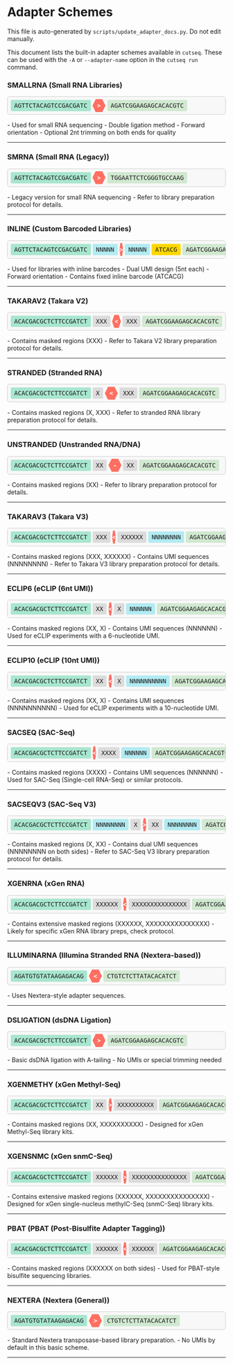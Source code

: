 # Adapter Schemes
This file is auto-generated by `scripts/update_adapter_docs.py`. Do not edit manually.

This document lists the built-in adapter schemes available in `cutseq`. These can be used with the `-A` or `--adapter-name` option in the `cutseq run` command.

### SMALLRNA (Small RNA Libraries)

<div class="adapter-scheme" style="margin-bottom: 15px; position: relative;"><div class="copy-scheme-raw" style="display: flex; flex-wrap: nowrap; align-items: center; font-family: monospace; font-size: 14px; border: 1px solid #ccc; padding: 5px; border-radius: 5px; overflow-x: auto; cursor: pointer; background: #f8f8f8; transition: box-shadow 0.2s;" title="Click to copy scheme: AGTTCTACAGTCCGACGATC>AGATCGGAAGAGCACACGTC" data-scheme="AGTTCTACAGTCCGACGATC>AGATCGGAAGAGCACACGTC"><span style="background-color: #A8E6CF; padding: 5px 8px; margin: 0 2px; border-radius: 3px; white-space: nowrap;">AGTTCTACAGTCCGACGATC</span><div style="position: relative; width: 30px; height: 30px; margin: 0 2px; text-align: center; line-height: 30px;"><div style="background-color: #FF6F61; width: 100%; height: 100%; position: absolute; top: 0; left: 0; clip-path: polygon(25% 0%, 75% 0%, 100% 50%, 75% 100%, 25% 100%, 0% 50%);"></div><span style="position: relative; z-index: 1; color: white; font-weight: bold;">></span></div><span style="background-color: #D1E8D1; padding: 5px 8px; margin: 0 2px; border-radius: 3px; white-space: nowrap;">AGATCGGAAGAGCACACGTC</span></div><div class="scheme-raw-tooltip" style="display:none; position:absolute; top:-30px; left:0; background:#222; color:#fff; padding:3px 8px; border-radius:4px; font-size:12px; z-index:10;">Copied!</div></div>
- Used for small RNA sequencing
- Double ligation method
- Forward orientation
- Optional 2nt trimming on both ends for quality

---
### SMRNA (Small RNA (Legacy))

<div class="adapter-scheme" style="margin-bottom: 15px; position: relative;"><div class="copy-scheme-raw" style="display: flex; flex-wrap: nowrap; align-items: center; font-family: monospace; font-size: 14px; border: 1px solid #ccc; padding: 5px; border-radius: 5px; overflow-x: auto; cursor: pointer; background: #f8f8f8; transition: box-shadow 0.2s;" title="Click to copy scheme: AGTTCTACAGTCCGACGATC>TGGAATTCTCGGGTGCCAAG" data-scheme="AGTTCTACAGTCCGACGATC>TGGAATTCTCGGGTGCCAAG"><span style="background-color: #A8E6CF; padding: 5px 8px; margin: 0 2px; border-radius: 3px; white-space: nowrap;">AGTTCTACAGTCCGACGATC</span><div style="position: relative; width: 30px; height: 30px; margin: 0 2px; text-align: center; line-height: 30px;"><div style="background-color: #FF6F61; width: 100%; height: 100%; position: absolute; top: 0; left: 0; clip-path: polygon(25% 0%, 75% 0%, 100% 50%, 75% 100%, 25% 100%, 0% 50%);"></div><span style="position: relative; z-index: 1; color: white; font-weight: bold;">></span></div><span style="background-color: #D1E8D1; padding: 5px 8px; margin: 0 2px; border-radius: 3px; white-space: nowrap;">TGGAATTCTCGGGTGCCAAG</span></div><div class="scheme-raw-tooltip" style="display:none; position:absolute; top:-30px; left:0; background:#222; color:#fff; padding:3px 8px; border-radius:4px; font-size:12px; z-index:10;">Copied!</div></div>
- Legacy version for small RNA sequencing
- Refer to library preparation protocol for details.

---
### INLINE (Custom Barcoded Libraries)

<div class="adapter-scheme" style="margin-bottom: 15px; position: relative;"><div class="copy-scheme-raw" style="display: flex; flex-wrap: nowrap; align-items: center; font-family: monospace; font-size: 14px; border: 1px solid #ccc; padding: 5px; border-radius: 5px; overflow-x: auto; cursor: pointer; background: #f8f8f8; transition: box-shadow 0.2s;" title="Click to copy scheme: AGTTCTACAGTCCGACGATCNNNNN>NNNNN(ATCACG)AGATCGGAAGAGCACACGTC" data-scheme="AGTTCTACAGTCCGACGATCNNNNN>NNNNN(ATCACG)AGATCGGAAGAGCACACGTC"><span style="background-color: #A8E6CF; padding: 5px 8px; margin: 0 2px; border-radius: 3px; white-space: nowrap;">AGTTCTACAGTCCGACGATC</span><span style="background-color: #B2EBF2; padding: 5px 8px; margin: 0 2px; border-radius: 3px; white-space: nowrap;">NNNNN</span><div style="position: relative; width: 30px; height: 30px; margin: 0 2px; text-align: center; line-height: 30px;"><div style="background-color: #FF6F61; width: 100%; height: 100%; position: absolute; top: 0; left: 0; clip-path: polygon(25% 0%, 75% 0%, 100% 50%, 75% 100%, 25% 100%, 0% 50%);"></div><span style="position: relative; z-index: 1; color: white; font-weight: bold;">></span></div><span style="background-color: #B2EBF2; padding: 5px 8px; margin: 0 2px; border-radius: 3px; white-space: nowrap;">NNNNN</span><span style="background-color: #FFD700; padding: 5px 8px; margin: 0 2px; border-radius: 3px; white-space: nowrap;">ATCACG</span><span style="background-color: #D1E8D1; padding: 5px 8px; margin: 0 2px; border-radius: 3px; white-space: nowrap;">AGATCGGAAGAGCACACGTC</span></div><div class="scheme-raw-tooltip" style="display:none; position:absolute; top:-30px; left:0; background:#222; color:#fff; padding:3px 8px; border-radius:4px; font-size:12px; z-index:10;">Copied!</div></div>
- Used for libraries with inline barcodes
- Dual UMI design (5nt each)
- Forward orientation
- Contains fixed inline barcode (ATCACG)

---
### TAKARAV2 (Takara V2)

<div class="adapter-scheme" style="margin-bottom: 15px; position: relative;"><div class="copy-scheme-raw" style="display: flex; flex-wrap: nowrap; align-items: center; font-family: monospace; font-size: 14px; border: 1px solid #ccc; padding: 5px; border-radius: 5px; overflow-x: auto; cursor: pointer; background: #f8f8f8; transition: box-shadow 0.2s;" title="Click to copy scheme: ACACGACGCTCTTCCGATCTXXX<XXXAGATCGGAAGAGCACACGTC" data-scheme="ACACGACGCTCTTCCGATCTXXX<XXXAGATCGGAAGAGCACACGTC"><span style="background-color: #A8E6CF; padding: 5px 8px; margin: 0 2px; border-radius: 3px; white-space: nowrap;">ACACGACGCTCTTCCGATCT</span><span style="background-color: #DCDCDC; padding: 5px 8px; margin: 0 2px; border-radius: 3px; white-space: nowrap;">XXX</span><div style="position: relative; width: 30px; height: 30px; margin: 0 2px; text-align: center; line-height: 30px;"><div style="background-color: #FF6F61; width: 100%; height: 100%; position: absolute; top: 0; left: 0; clip-path: polygon(25% 0%, 75% 0%, 100% 50%, 75% 100%, 25% 100%, 0% 50%);"></div><span style="position: relative; z-index: 1; color: white; font-weight: bold;"><</span></div><span style="background-color: #DCDCDC; padding: 5px 8px; margin: 0 2px; border-radius: 3px; white-space: nowrap;">XXX</span><span style="background-color: #D1E8D1; padding: 5px 8px; margin: 0 2px; border-radius: 3px; white-space: nowrap;">AGATCGGAAGAGCACACGTC</span></div><div class="scheme-raw-tooltip" style="display:none; position:absolute; top:-30px; left:0; background:#222; color:#fff; padding:3px 8px; border-radius:4px; font-size:12px; z-index:10;">Copied!</div></div>
- Contains masked regions (XXX)
- Refer to Takara V2 library preparation protocol for details.

---
### STRANDED (Stranded RNA)

<div class="adapter-scheme" style="margin-bottom: 15px; position: relative;"><div class="copy-scheme-raw" style="display: flex; flex-wrap: nowrap; align-items: center; font-family: monospace; font-size: 14px; border: 1px solid #ccc; padding: 5px; border-radius: 5px; overflow-x: auto; cursor: pointer; background: #f8f8f8; transition: box-shadow 0.2s;" title="Click to copy scheme: ACACGACGCTCTTCCGATCTX<XXXAGATCGGAAGAGCACACGTC" data-scheme="ACACGACGCTCTTCCGATCTX<XXXAGATCGGAAGAGCACACGTC"><span style="background-color: #A8E6CF; padding: 5px 8px; margin: 0 2px; border-radius: 3px; white-space: nowrap;">ACACGACGCTCTTCCGATCT</span><span style="background-color: #DCDCDC; padding: 5px 8px; margin: 0 2px; border-radius: 3px; white-space: nowrap;">X</span><div style="position: relative; width: 30px; height: 30px; margin: 0 2px; text-align: center; line-height: 30px;"><div style="background-color: #FF6F61; width: 100%; height: 100%; position: absolute; top: 0; left: 0; clip-path: polygon(25% 0%, 75% 0%, 100% 50%, 75% 100%, 25% 100%, 0% 50%);"></div><span style="position: relative; z-index: 1; color: white; font-weight: bold;"><</span></div><span style="background-color: #DCDCDC; padding: 5px 8px; margin: 0 2px; border-radius: 3px; white-space: nowrap;">XXX</span><span style="background-color: #D1E8D1; padding: 5px 8px; margin: 0 2px; border-radius: 3px; white-space: nowrap;">AGATCGGAAGAGCACACGTC</span></div><div class="scheme-raw-tooltip" style="display:none; position:absolute; top:-30px; left:0; background:#222; color:#fff; padding:3px 8px; border-radius:4px; font-size:12px; z-index:10;">Copied!</div></div>
- Contains masked regions (X, XXX)
- Refer to stranded RNA library preparation protocol for details.

---
### UNSTRANDED (Unstranded RNA/DNA)

<div class="adapter-scheme" style="margin-bottom: 15px; position: relative;"><div class="copy-scheme-raw" style="display: flex; flex-wrap: nowrap; align-items: center; font-family: monospace; font-size: 14px; border: 1px solid #ccc; padding: 5px; border-radius: 5px; overflow-x: auto; cursor: pointer; background: #f8f8f8; transition: box-shadow 0.2s;" title="Click to copy scheme: ACACGACGCTCTTCCGATCTXX-XXAGATCGGAAGAGCACACGTC" data-scheme="ACACGACGCTCTTCCGATCTXX-XXAGATCGGAAGAGCACACGTC"><span style="background-color: #A8E6CF; padding: 5px 8px; margin: 0 2px; border-radius: 3px; white-space: nowrap;">ACACGACGCTCTTCCGATCT</span><span style="background-color: #DCDCDC; padding: 5px 8px; margin: 0 2px; border-radius: 3px; white-space: nowrap;">XX</span><div style="position: relative; width: 30px; height: 30px; margin: 0 2px; text-align: center; line-height: 30px;"><div style="background-color: #FF6F61; width: 100%; height: 100%; position: absolute; top: 0; left: 0; clip-path: polygon(25% 0%, 75% 0%, 100% 50%, 75% 100%, 25% 100%, 0% 50%);"></div><span style="position: relative; z-index: 1; color: white; font-weight: bold;">-</span></div><span style="background-color: #DCDCDC; padding: 5px 8px; margin: 0 2px; border-radius: 3px; white-space: nowrap;">XX</span><span style="background-color: #D1E8D1; padding: 5px 8px; margin: 0 2px; border-radius: 3px; white-space: nowrap;">AGATCGGAAGAGCACACGTC</span></div><div class="scheme-raw-tooltip" style="display:none; position:absolute; top:-30px; left:0; background:#222; color:#fff; padding:3px 8px; border-radius:4px; font-size:12px; z-index:10;">Copied!</div></div>
- Contains masked regions (XX)
- Refer to library preparation protocol for details.

---
### TAKARAV3 (Takara V3)

<div class="adapter-scheme" style="margin-bottom: 15px; position: relative;"><div class="copy-scheme-raw" style="display: flex; flex-wrap: nowrap; align-items: center; font-family: monospace; font-size: 14px; border: 1px solid #ccc; padding: 5px; border-radius: 5px; overflow-x: auto; cursor: pointer; background: #f8f8f8; transition: box-shadow 0.2s;" title="Click to copy scheme: ACACGACGCTCTTCCGATCTXXX<XXXXXXNNNNNNNNAGATCGGAAGAGCACACGTC" data-scheme="ACACGACGCTCTTCCGATCTXXX<XXXXXXNNNNNNNNAGATCGGAAGAGCACACGTC"><span style="background-color: #A8E6CF; padding: 5px 8px; margin: 0 2px; border-radius: 3px; white-space: nowrap;">ACACGACGCTCTTCCGATCT</span><span style="background-color: #DCDCDC; padding: 5px 8px; margin: 0 2px; border-radius: 3px; white-space: nowrap;">XXX</span><div style="position: relative; width: 30px; height: 30px; margin: 0 2px; text-align: center; line-height: 30px;"><div style="background-color: #FF6F61; width: 100%; height: 100%; position: absolute; top: 0; left: 0; clip-path: polygon(25% 0%, 75% 0%, 100% 50%, 75% 100%, 25% 100%, 0% 50%);"></div><span style="position: relative; z-index: 1; color: white; font-weight: bold;"><</span></div><span style="background-color: #DCDCDC; padding: 5px 8px; margin: 0 2px; border-radius: 3px; white-space: nowrap;">XXXXXX</span><span style="background-color: #B2EBF2; padding: 5px 8px; margin: 0 2px; border-radius: 3px; white-space: nowrap;">NNNNNNNN</span><span style="background-color: #D1E8D1; padding: 5px 8px; margin: 0 2px; border-radius: 3px; white-space: nowrap;">AGATCGGAAGAGCACACGTC</span></div><div class="scheme-raw-tooltip" style="display:none; position:absolute; top:-30px; left:0; background:#222; color:#fff; padding:3px 8px; border-radius:4px; font-size:12px; z-index:10;">Copied!</div></div>
- Contains masked regions (XXX, XXXXXX)
- Contains UMI sequences (NNNNNNNN)
- Refer to Takara V3 library preparation protocol for details.

---
### ECLIP6 (eCLIP (6nt UMI))

<div class="adapter-scheme" style="margin-bottom: 15px; position: relative;"><div class="copy-scheme-raw" style="display: flex; flex-wrap: nowrap; align-items: center; font-family: monospace; font-size: 14px; border: 1px solid #ccc; padding: 5px; border-radius: 5px; overflow-x: auto; cursor: pointer; background: #f8f8f8; transition: box-shadow 0.2s;" title="Click to copy scheme: ACACGACGCTCTTCCGATCTXX<XNNNNNNAGATCGGAAGAGCACACGTC" data-scheme="ACACGACGCTCTTCCGATCTXX<XNNNNNNAGATCGGAAGAGCACACGTC"><span style="background-color: #A8E6CF; padding: 5px 8px; margin: 0 2px; border-radius: 3px; white-space: nowrap;">ACACGACGCTCTTCCGATCT</span><span style="background-color: #DCDCDC; padding: 5px 8px; margin: 0 2px; border-radius: 3px; white-space: nowrap;">XX</span><div style="position: relative; width: 30px; height: 30px; margin: 0 2px; text-align: center; line-height: 30px;"><div style="background-color: #FF6F61; width: 100%; height: 100%; position: absolute; top: 0; left: 0; clip-path: polygon(25% 0%, 75% 0%, 100% 50%, 75% 100%, 25% 100%, 0% 50%);"></div><span style="position: relative; z-index: 1; color: white; font-weight: bold;"><</span></div><span style="background-color: #DCDCDC; padding: 5px 8px; margin: 0 2px; border-radius: 3px; white-space: nowrap;">X</span><span style="background-color: #B2EBF2; padding: 5px 8px; margin: 0 2px; border-radius: 3px; white-space: nowrap;">NNNNNN</span><span style="background-color: #D1E8D1; padding: 5px 8px; margin: 0 2px; border-radius: 3px; white-space: nowrap;">AGATCGGAAGAGCACACGTC</span></div><div class="scheme-raw-tooltip" style="display:none; position:absolute; top:-30px; left:0; background:#222; color:#fff; padding:3px 8px; border-radius:4px; font-size:12px; z-index:10;">Copied!</div></div>
- Contains masked regions (XX, X)
- Contains UMI sequences (NNNNNN)
- Used for eCLIP experiments with a 6-nucleotide UMI.

---
### ECLIP10 (eCLIP (10nt UMI))

<div class="adapter-scheme" style="margin-bottom: 15px; position: relative;"><div class="copy-scheme-raw" style="display: flex; flex-wrap: nowrap; align-items: center; font-family: monospace; font-size: 14px; border: 1px solid #ccc; padding: 5px; border-radius: 5px; overflow-x: auto; cursor: pointer; background: #f8f8f8; transition: box-shadow 0.2s;" title="Click to copy scheme: ACACGACGCTCTTCCGATCTXX<XNNNNNNNNNNAGATCGGAAGAGCACACGTC" data-scheme="ACACGACGCTCTTCCGATCTXX<XNNNNNNNNNNAGATCGGAAGAGCACACGTC"><span style="background-color: #A8E6CF; padding: 5px 8px; margin: 0 2px; border-radius: 3px; white-space: nowrap;">ACACGACGCTCTTCCGATCT</span><span style="background-color: #DCDCDC; padding: 5px 8px; margin: 0 2px; border-radius: 3px; white-space: nowrap;">XX</span><div style="position: relative; width: 30px; height: 30px; margin: 0 2px; text-align: center; line-height: 30px;"><div style="background-color: #FF6F61; width: 100%; height: 100%; position: absolute; top: 0; left: 0; clip-path: polygon(25% 0%, 75% 0%, 100% 50%, 75% 100%, 25% 100%, 0% 50%);"></div><span style="position: relative; z-index: 1; color: white; font-weight: bold;"><</span></div><span style="background-color: #DCDCDC; padding: 5px 8px; margin: 0 2px; border-radius: 3px; white-space: nowrap;">X</span><span style="background-color: #B2EBF2; padding: 5px 8px; margin: 0 2px; border-radius: 3px; white-space: nowrap;">NNNNNNNNNN</span><span style="background-color: #D1E8D1; padding: 5px 8px; margin: 0 2px; border-radius: 3px; white-space: nowrap;">AGATCGGAAGAGCACACGTC</span></div><div class="scheme-raw-tooltip" style="display:none; position:absolute; top:-30px; left:0; background:#222; color:#fff; padding:3px 8px; border-radius:4px; font-size:12px; z-index:10;">Copied!</div></div>
- Contains masked regions (XX, X)
- Contains UMI sequences (NNNNNNNNNN)
- Used for eCLIP experiments with a 10-nucleotide UMI.

---
### SACSEQ (SAC-Seq)

<div class="adapter-scheme" style="margin-bottom: 15px; position: relative;"><div class="copy-scheme-raw" style="display: flex; flex-wrap: nowrap; align-items: center; font-family: monospace; font-size: 14px; border: 1px solid #ccc; padding: 5px; border-radius: 5px; overflow-x: auto; cursor: pointer; background: #f8f8f8; transition: box-shadow 0.2s;" title="Click to copy scheme: ACACGACGCTCTTCCGATCT<XXXXNNNNNNAGATCGGAAGAGCACACGTC" data-scheme="ACACGACGCTCTTCCGATCT<XXXXNNNNNNAGATCGGAAGAGCACACGTC"><span style="background-color: #A8E6CF; padding: 5px 8px; margin: 0 2px; border-radius: 3px; white-space: nowrap;">ACACGACGCTCTTCCGATCT</span><div style="position: relative; width: 30px; height: 30px; margin: 0 2px; text-align: center; line-height: 30px;"><div style="background-color: #FF6F61; width: 100%; height: 100%; position: absolute; top: 0; left: 0; clip-path: polygon(25% 0%, 75% 0%, 100% 50%, 75% 100%, 25% 100%, 0% 50%);"></div><span style="position: relative; z-index: 1; color: white; font-weight: bold;"><</span></div><span style="background-color: #DCDCDC; padding: 5px 8px; margin: 0 2px; border-radius: 3px; white-space: nowrap;">XXXX</span><span style="background-color: #B2EBF2; padding: 5px 8px; margin: 0 2px; border-radius: 3px; white-space: nowrap;">NNNNNN</span><span style="background-color: #D1E8D1; padding: 5px 8px; margin: 0 2px; border-radius: 3px; white-space: nowrap;">AGATCGGAAGAGCACACGTC</span></div><div class="scheme-raw-tooltip" style="display:none; position:absolute; top:-30px; left:0; background:#222; color:#fff; padding:3px 8px; border-radius:4px; font-size:12px; z-index:10;">Copied!</div></div>
- Contains masked regions (XXXX)
- Contains UMI sequences (NNNNNN)
- Used for SAC-Seq (Single-cell RNA-Seq) or similar protocols.

---
### SACSEQV3 (SAC-Seq V3)

<div class="adapter-scheme" style="margin-bottom: 15px; position: relative;"><div class="copy-scheme-raw" style="display: flex; flex-wrap: nowrap; align-items: center; font-family: monospace; font-size: 14px; border: 1px solid #ccc; padding: 5px; border-radius: 5px; overflow-x: auto; cursor: pointer; background: #f8f8f8; transition: box-shadow 0.2s;" title="Click to copy scheme: ACACGACGCTCTTCCGATCTNNNNNNNNX>XXNNNNNNNNAGATCGGAAGAGCACACGTC" data-scheme="ACACGACGCTCTTCCGATCTNNNNNNNNX>XXNNNNNNNNAGATCGGAAGAGCACACGTC"><span style="background-color: #A8E6CF; padding: 5px 8px; margin: 0 2px; border-radius: 3px; white-space: nowrap;">ACACGACGCTCTTCCGATCT</span><span style="background-color: #B2EBF2; padding: 5px 8px; margin: 0 2px; border-radius: 3px; white-space: nowrap;">NNNNNNNN</span><span style="background-color: #DCDCDC; padding: 5px 8px; margin: 0 2px; border-radius: 3px; white-space: nowrap;">X</span><div style="position: relative; width: 30px; height: 30px; margin: 0 2px; text-align: center; line-height: 30px;"><div style="background-color: #FF6F61; width: 100%; height: 100%; position: absolute; top: 0; left: 0; clip-path: polygon(25% 0%, 75% 0%, 100% 50%, 75% 100%, 25% 100%, 0% 50%);"></div><span style="position: relative; z-index: 1; color: white; font-weight: bold;">></span></div><span style="background-color: #DCDCDC; padding: 5px 8px; margin: 0 2px; border-radius: 3px; white-space: nowrap;">XX</span><span style="background-color: #B2EBF2; padding: 5px 8px; margin: 0 2px; border-radius: 3px; white-space: nowrap;">NNNNNNNN</span><span style="background-color: #D1E8D1; padding: 5px 8px; margin: 0 2px; border-radius: 3px; white-space: nowrap;">AGATCGGAAGAGCACACGTC</span></div><div class="scheme-raw-tooltip" style="display:none; position:absolute; top:-30px; left:0; background:#222; color:#fff; padding:3px 8px; border-radius:4px; font-size:12px; z-index:10;">Copied!</div></div>
- Contains masked regions (X, XX)
- Contains dual UMI sequences (NNNNNNNN on both sides)
- Refer to SAC-Seq V3 library preparation protocol for details.

---
### XGENRNA (xGen RNA)

<div class="adapter-scheme" style="margin-bottom: 15px; position: relative;"><div class="copy-scheme-raw" style="display: flex; flex-wrap: nowrap; align-items: center; font-family: monospace; font-size: 14px; border: 1px solid #ccc; padding: 5px; border-radius: 5px; overflow-x: auto; cursor: pointer; background: #f8f8f8; transition: box-shadow 0.2s;" title="Click to copy scheme: ACACGACGCTCTTCCGATCTXXXXXX<XXXXXXXXXXXXXXXAGATCGGAAGAGCACACGTC" data-scheme="ACACGACGCTCTTCCGATCTXXXXXX<XXXXXXXXXXXXXXXAGATCGGAAGAGCACACGTC"><span style="background-color: #A8E6CF; padding: 5px 8px; margin: 0 2px; border-radius: 3px; white-space: nowrap;">ACACGACGCTCTTCCGATCT</span><span style="background-color: #DCDCDC; padding: 5px 8px; margin: 0 2px; border-radius: 3px; white-space: nowrap;">XXXXXX</span><div style="position: relative; width: 30px; height: 30px; margin: 0 2px; text-align: center; line-height: 30px;"><div style="background-color: #FF6F61; width: 100%; height: 100%; position: absolute; top: 0; left: 0; clip-path: polygon(25% 0%, 75% 0%, 100% 50%, 75% 100%, 25% 100%, 0% 50%);"></div><span style="position: relative; z-index: 1; color: white; font-weight: bold;"><</span></div><span style="background-color: #DCDCDC; padding: 5px 8px; margin: 0 2px; border-radius: 3px; white-space: nowrap;">XXXXXXXXXXXXXXX</span><span style="background-color: #D1E8D1; padding: 5px 8px; margin: 0 2px; border-radius: 3px; white-space: nowrap;">AGATCGGAAGAGCACACGTC</span></div><div class="scheme-raw-tooltip" style="display:none; position:absolute; top:-30px; left:0; background:#222; color:#fff; padding:3px 8px; border-radius:4px; font-size:12px; z-index:10;">Copied!</div></div>
- Contains extensive masked regions (XXXXXX, XXXXXXXXXXXXXXX)
- Likely for specific xGen RNA library preps, check protocol.

---
### ILLUMINARNA (Illumina Stranded RNA (Nextera-based))

<div class="adapter-scheme" style="margin-bottom: 15px; position: relative;"><div class="copy-scheme-raw" style="display: flex; flex-wrap: nowrap; align-items: center; font-family: monospace; font-size: 14px; border: 1px solid #ccc; padding: 5px; border-radius: 5px; overflow-x: auto; cursor: pointer; background: #f8f8f8; transition: box-shadow 0.2s;" title="Click to copy scheme: AGATGTGTATAAGAGACAG<CTGTCTCTTATACACATCT" data-scheme="AGATGTGTATAAGAGACAG<CTGTCTCTTATACACATCT"><span style="background-color: #A8E6CF; padding: 5px 8px; margin: 0 2px; border-radius: 3px; white-space: nowrap;">AGATGTGTATAAGAGACAG</span><div style="position: relative; width: 30px; height: 30px; margin: 0 2px; text-align: center; line-height: 30px;"><div style="background-color: #FF6F61; width: 100%; height: 100%; position: absolute; top: 0; left: 0; clip-path: polygon(25% 0%, 75% 0%, 100% 50%, 75% 100%, 25% 100%, 0% 50%);"></div><span style="position: relative; z-index: 1; color: white; font-weight: bold;"><</span></div><span style="background-color: #D1E8D1; padding: 5px 8px; margin: 0 2px; border-radius: 3px; white-space: nowrap;">CTGTCTCTTATACACATCT</span></div><div class="scheme-raw-tooltip" style="display:none; position:absolute; top:-30px; left:0; background:#222; color:#fff; padding:3px 8px; border-radius:4px; font-size:12px; z-index:10;">Copied!</div></div>
- Uses Nextera-style adapter sequences.

---
### DSLIGATION (dsDNA Ligation)

<div class="adapter-scheme" style="margin-bottom: 15px; position: relative;"><div class="copy-scheme-raw" style="display: flex; flex-wrap: nowrap; align-items: center; font-family: monospace; font-size: 14px; border: 1px solid #ccc; padding: 5px; border-radius: 5px; overflow-x: auto; cursor: pointer; background: #f8f8f8; transition: box-shadow 0.2s;" title="Click to copy scheme: ACACGACGCTCTTCCGATCT>AGATCGGAAGAGCACACGTC" data-scheme="ACACGACGCTCTTCCGATCT>AGATCGGAAGAGCACACGTC"><span style="background-color: #A8E6CF; padding: 5px 8px; margin: 0 2px; border-radius: 3px; white-space: nowrap;">ACACGACGCTCTTCCGATCT</span><div style="position: relative; width: 30px; height: 30px; margin: 0 2px; text-align: center; line-height: 30px;"><div style="background-color: #FF6F61; width: 100%; height: 100%; position: absolute; top: 0; left: 0; clip-path: polygon(25% 0%, 75% 0%, 100% 50%, 75% 100%, 25% 100%, 0% 50%);"></div><span style="position: relative; z-index: 1; color: white; font-weight: bold;">></span></div><span style="background-color: #D1E8D1; padding: 5px 8px; margin: 0 2px; border-radius: 3px; white-space: nowrap;">AGATCGGAAGAGCACACGTC</span></div><div class="scheme-raw-tooltip" style="display:none; position:absolute; top:-30px; left:0; background:#222; color:#fff; padding:3px 8px; border-radius:4px; font-size:12px; z-index:10;">Copied!</div></div>
- Basic dsDNA ligation with A-tailing
- No UMIs or special trimming needed

---
### XGENMETHY (xGen Methyl-Seq)

<div class="adapter-scheme" style="margin-bottom: 15px; position: relative;"><div class="copy-scheme-raw" style="display: flex; flex-wrap: nowrap; align-items: center; font-family: monospace; font-size: 14px; border: 1px solid #ccc; padding: 5px; border-radius: 5px; overflow-x: auto; cursor: pointer; background: #f8f8f8; transition: box-shadow 0.2s;" title="Click to copy scheme: ACACGACGCTCTTCCGATCTXX>XXXXXXXXXXAGATCGGAAGAGCACACGTC" data-scheme="ACACGACGCTCTTCCGATCTXX>XXXXXXXXXXAGATCGGAAGAGCACACGTC"><span style="background-color: #A8E6CF; padding: 5px 8px; margin: 0 2px; border-radius: 3px; white-space: nowrap;">ACACGACGCTCTTCCGATCT</span><span style="background-color: #DCDCDC; padding: 5px 8px; margin: 0 2px; border-radius: 3px; white-space: nowrap;">XX</span><div style="position: relative; width: 30px; height: 30px; margin: 0 2px; text-align: center; line-height: 30px;"><div style="background-color: #FF6F61; width: 100%; height: 100%; position: absolute; top: 0; left: 0; clip-path: polygon(25% 0%, 75% 0%, 100% 50%, 75% 100%, 25% 100%, 0% 50%);"></div><span style="position: relative; z-index: 1; color: white; font-weight: bold;">></span></div><span style="background-color: #DCDCDC; padding: 5px 8px; margin: 0 2px; border-radius: 3px; white-space: nowrap;">XXXXXXXXXX</span><span style="background-color: #D1E8D1; padding: 5px 8px; margin: 0 2px; border-radius: 3px; white-space: nowrap;">AGATCGGAAGAGCACACGTC</span></div><div class="scheme-raw-tooltip" style="display:none; position:absolute; top:-30px; left:0; background:#222; color:#fff; padding:3px 8px; border-radius:4px; font-size:12px; z-index:10;">Copied!</div></div>
- Contains masked regions (XX, XXXXXXXXXX)
- Designed for xGen Methyl-Seq library kits.

---
### XGENSNMC (xGen snmC-Seq)

<div class="adapter-scheme" style="margin-bottom: 15px; position: relative;"><div class="copy-scheme-raw" style="display: flex; flex-wrap: nowrap; align-items: center; font-family: monospace; font-size: 14px; border: 1px solid #ccc; padding: 5px; border-radius: 5px; overflow-x: auto; cursor: pointer; background: #f8f8f8; transition: box-shadow 0.2s;" title="Click to copy scheme: ACACGACGCTCTTCCGATCTXXXXXX>XXXXXXXXXXXXXXXAGATCGGAAGAGCACACGTC" data-scheme="ACACGACGCTCTTCCGATCTXXXXXX>XXXXXXXXXXXXXXXAGATCGGAAGAGCACACGTC"><span style="background-color: #A8E6CF; padding: 5px 8px; margin: 0 2px; border-radius: 3px; white-space: nowrap;">ACACGACGCTCTTCCGATCT</span><span style="background-color: #DCDCDC; padding: 5px 8px; margin: 0 2px; border-radius: 3px; white-space: nowrap;">XXXXXX</span><div style="position: relative; width: 30px; height: 30px; margin: 0 2px; text-align: center; line-height: 30px;"><div style="background-color: #FF6F61; width: 100%; height: 100%; position: absolute; top: 0; left: 0; clip-path: polygon(25% 0%, 75% 0%, 100% 50%, 75% 100%, 25% 100%, 0% 50%);"></div><span style="position: relative; z-index: 1; color: white; font-weight: bold;">></span></div><span style="background-color: #DCDCDC; padding: 5px 8px; margin: 0 2px; border-radius: 3px; white-space: nowrap;">XXXXXXXXXXXXXXX</span><span style="background-color: #D1E8D1; padding: 5px 8px; margin: 0 2px; border-radius: 3px; white-space: nowrap;">AGATCGGAAGAGCACACGTC</span></div><div class="scheme-raw-tooltip" style="display:none; position:absolute; top:-30px; left:0; background:#222; color:#fff; padding:3px 8px; border-radius:4px; font-size:12px; z-index:10;">Copied!</div></div>
- Contains extensive masked regions (XXXXXX, XXXXXXXXXXXXXXX)
- Designed for xGen single-nucleus methylC-Seq (snmC-Seq) library kits.

---
### PBAT (PBAT (Post-Bisulfite Adapter Tagging))

<div class="adapter-scheme" style="margin-bottom: 15px; position: relative;"><div class="copy-scheme-raw" style="display: flex; flex-wrap: nowrap; align-items: center; font-family: monospace; font-size: 14px; border: 1px solid #ccc; padding: 5px; border-radius: 5px; overflow-x: auto; cursor: pointer; background: #f8f8f8; transition: box-shadow 0.2s;" title="Click to copy scheme: ACACGACGCTCTTCCGATCTXXXXXX<XXXXXXAGATCGGAAGAGCACACGTC" data-scheme="ACACGACGCTCTTCCGATCTXXXXXX<XXXXXXAGATCGGAAGAGCACACGTC"><span style="background-color: #A8E6CF; padding: 5px 8px; margin: 0 2px; border-radius: 3px; white-space: nowrap;">ACACGACGCTCTTCCGATCT</span><span style="background-color: #DCDCDC; padding: 5px 8px; margin: 0 2px; border-radius: 3px; white-space: nowrap;">XXXXXX</span><div style="position: relative; width: 30px; height: 30px; margin: 0 2px; text-align: center; line-height: 30px;"><div style="background-color: #FF6F61; width: 100%; height: 100%; position: absolute; top: 0; left: 0; clip-path: polygon(25% 0%, 75% 0%, 100% 50%, 75% 100%, 25% 100%, 0% 50%);"></div><span style="position: relative; z-index: 1; color: white; font-weight: bold;"><</span></div><span style="background-color: #DCDCDC; padding: 5px 8px; margin: 0 2px; border-radius: 3px; white-space: nowrap;">XXXXXX</span><span style="background-color: #D1E8D1; padding: 5px 8px; margin: 0 2px; border-radius: 3px; white-space: nowrap;">AGATCGGAAGAGCACACGTC</span></div><div class="scheme-raw-tooltip" style="display:none; position:absolute; top:-30px; left:0; background:#222; color:#fff; padding:3px 8px; border-radius:4px; font-size:12px; z-index:10;">Copied!</div></div>
- Contains masked regions (XXXXXX on both sides)
- Used for PBAT-style bisulfite sequencing libraries.

---
### NEXTERA (Nextera (General))

<div class="adapter-scheme" style="margin-bottom: 15px; position: relative;"><div class="copy-scheme-raw" style="display: flex; flex-wrap: nowrap; align-items: center; font-family: monospace; font-size: 14px; border: 1px solid #ccc; padding: 5px; border-radius: 5px; overflow-x: auto; cursor: pointer; background: #f8f8f8; transition: box-shadow 0.2s;" title="Click to copy scheme: AGATGTGTATAAGAGACAG>CTGTCTCTTATACACATCT" data-scheme="AGATGTGTATAAGAGACAG>CTGTCTCTTATACACATCT"><span style="background-color: #A8E6CF; padding: 5px 8px; margin: 0 2px; border-radius: 3px; white-space: nowrap;">AGATGTGTATAAGAGACAG</span><div style="position: relative; width: 30px; height: 30px; margin: 0 2px; text-align: center; line-height: 30px;"><div style="background-color: #FF6F61; width: 100%; height: 100%; position: absolute; top: 0; left: 0; clip-path: polygon(25% 0%, 75% 0%, 100% 50%, 75% 100%, 25% 100%, 0% 50%);"></div><span style="position: relative; z-index: 1; color: white; font-weight: bold;">></span></div><span style="background-color: #D1E8D1; padding: 5px 8px; margin: 0 2px; border-radius: 3px; white-space: nowrap;">CTGTCTCTTATACACATCT</span></div><div class="scheme-raw-tooltip" style="display:none; position:absolute; top:-30px; left:0; background:#222; color:#fff; padding:3px 8px; border-radius:4px; font-size:12px; z-index:10;">Copied!</div></div>
- Standard Nextera transposase-based library preparation.
- No UMIs by default in this basic scheme.

---
<script>(function() {  function showTooltip(el) {    var tooltip = el.parentElement.querySelector(".scheme-raw-tooltip");    if (tooltip) {      tooltip.style.display = "block";      setTimeout(function() { tooltip.style.display = "none"; }, 1200);    }  }  document.querySelectorAll(".copy-scheme-raw").forEach(function(block) {    block.addEventListener("mouseenter", function() {      block.style.boxShadow = "0 0 0 2px #FF6F61";    });    block.addEventListener("mouseleave", function() {      block.style.boxShadow = "";    });    block.addEventListener("click", function(e) {      var scheme = block.getAttribute("data-scheme");      if (navigator.clipboard) {        navigator.clipboard.writeText(scheme).then(function() {          showTooltip(block);        });      } else {        var textarea = document.createElement("textarea");        textarea.value = scheme;        document.body.appendChild(textarea);        textarea.select();        document.execCommand("copy");        document.body.removeChild(textarea);        showTooltip(block);      }    });  });})();</script>